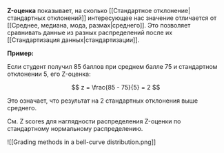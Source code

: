 
**Z-оценка** показывает, на сколько [[Стандартное отклонение|стандартных отклонений]] интересующее нас значение отличается от [[Среднее, медиана, мода, размах|среднего]]. Это позволяет сравнивать данные из разных распределений после их [[Стандартизация данных|стандартизации]].

**Пример:**

Если студент получил 85 баллов при среднем балле 75 и стандартном отклонении 5, его Z-оценка:

$$
z = \frac{85 - 75}{5} = 2
$$

Это означает, что результат на 2 стандартных отклонения выше среднего.

См. Z scores для наглядности распределения Z-оценки по стандартному нормальному распределению.

![[Grading methods in a bell-curve distribution.png]]
